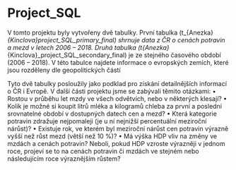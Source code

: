 # Project_SQL
V tomto projektu byly vytvořeny dvě tabulky. 
První tabulka (t_{Anezka}_{Kinclova}_project_SQL_primary_final) shrnuje data z ČR o cenách potravin a mezd v letech 2006 – 2018.
Druhá tabulka (t_{Anezka}_{Kinclova}_project_SQL_secondary_final) je ze stejného časového období (2006 – 2018). V této tabulce najdete informace o evropských zemích, které jsou rozděleny dle geopolitických částí

Tyto dvě tabulky posloužily jako podklad pro získání detailnějších informací o ČR i Evropě.
V další části projektu jsme se zabývali těmito otázkami:
•	Rostou v průběhu let mzdy ve všech odvětvích, nebo v některých klesají?
•	Kolik je možné si koupit litrů mléka a kilogramů chleba za první a poslední srovnatelné období v dostupných datech cen a mezd?
•	Která kategorie potravin zdražuje nejpomaleji (je u ní nejnižší percentuální meziroční nárůst)?
•	Existuje rok, ve kterém byl meziroční nárůst cen potravin výrazně vyšší než růst mezd (větší než 10 %)?
•	Má výška HDP vliv na změny ve mzdách a cenách potravin? Neboli, pokud HDP vzroste výrazněji v jednom roce, projeví se to na cenách potravin či mzdách ve stejném nebo následujícím roce výraznějším růstem?



